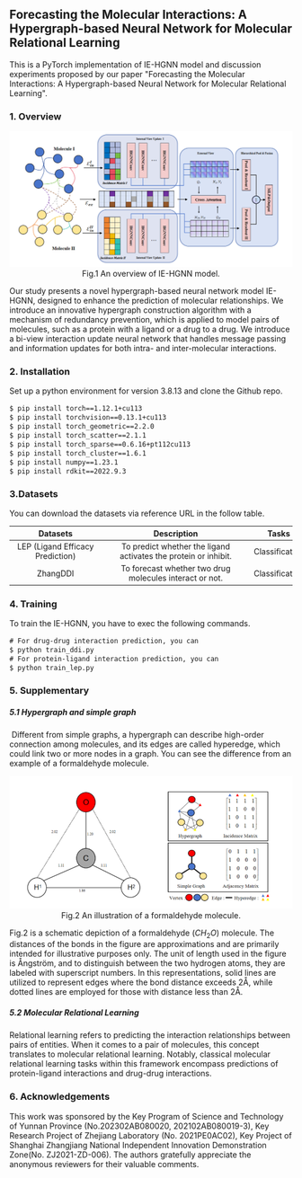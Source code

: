 ## Forecasting the Molecular Interactions: A Hypergraph-based Neural Network for Molecular Relational Learning

This is a PyTorch implementation of IE-HGNN model and discussion experiments proposed by our paper "Forecasting the Molecular Interactions: A Hypergraph-based Neural Network for Molecular Relational Learning".

### 1. Overview

<div>			<!--块级封装-->
    <center>	<!--将图片和文字居中-->
    <img src="./imgs/model.png"
         alt="无法显示图片时显示的文字"
         style="zoom:70%">
    <br>		<!--换行-->
    Fig.1 An overview of IE-HGNN model.	<!--标题-->
    </center>
</div>

Our study presents a novel hypergraph-based neural network model IE-HGNN, designed to enhance the prediction of molecular relationships. We introduce an innovative hypergraph construction algorithm with a mechanism of redundancy prevention, which is applied to model pairs of molecules, such as a protein with a ligand or a drug to a drug.  We introduce a bi-view interaction update neural network that handles message passing and information updates for both intra- and inter-molecular interactions.

### 2. Installation

Set up a python environment for version 3.8.13 and clone the Github repo.

```
$ pip install torch==1.12.1+cu113
$ pip install torchvision==0.13.1+cu113
$ pip install torch_geometric==2.2.0
$ pip install torch_scatter==2.1.1
$ pip install torch_sparse==0.6.16+pt112cu113
$ pip install torch_cluster==1.6.1
$ pip install numpy==1.23.1
$ pip install rdkit==2022.9.3
```

### 3.Datasets

You can download the datasets via reference URL in the follow table.

|  <span style="display:inline-block;width:150px">Datasets</span>                         |                         <span style="display:inline-block;width:250px">Description</span>                          |     Tasks      |                          Reference                           |
| :-----------------------------: | :------------------------------------------: | :------------: | :-----------------------------------: |
| LEP (Ligand Efficacy Prediction) | To predict whether the ligand activates the protein or inhibit. | Classification |              https://zenodo.org/record/4914734               |
|            ZhangDDI             |   To forecast whether two drug molecules interact or not.    | Classification | https://github.com/isjakewong/MIRACLE/tree/main/MIRACLE/datachem |

### 4. Training

To train the IE-HGNN, you have to exec the following commands.

```
# For drug-drug interaction prediction, you can
$ python train_ddi.py
# For protein-ligand interaction prediction, you can
$ python train_lep.py
```

### 5. Supplementary 

##### 5.1 Hypergraph and simple graph

​	Different from simple graphs, a hypergraph can describe high-order connection among molecules, and its edges are called hyperedge, which could link two or more nodes in a graph. You can see the difference from an example of a formaldehyde molecule.

<div>			<!--块级封装-->
    <center>	<!--将图片和文字居中-->
    <img src="./imgs/hypergraph&graph.png"
         alt="无法显示图片时显示的文字"
         style="zoom:70%">
    <br>		<!--换行-->
    Fig.2 An illustration of a formaldehyde molecule.	<!--标题-->
    </center>
</div>

Fig.2 is a schematic depiction of a formaldehyde ($CH_2O$) molecule. The distances of the bonds in the figure are approximations and are primarily intended for illustrative purposes only. The unit of length used in the figure is Ångström, and to distinguish between the two hydrogen atoms, they are labeled with superscript numbers. In this representations, solid lines are utilized to represent edges where the bond distance exceeds 2Å, while dotted lines are employed for those with distance less than 2Å.

##### 5.2 Molecular Relational Learning

Relational learning refers to predicting the interaction relationships between pairs of entities. When it comes to a pair of molecules, this concept translates to molecular relational learning. Notably, classical molecular relational learning tasks within this framework encompass predictions of protein-ligand interactions and drug-drug interactions.

### 6. Acknowledgements

This work was sponsored by the Key Program of Science and Technology of Yunnan Province (No.202302AB080020, 202102AB080019-3), Key Research Project of Zhejiang Laboratory (No. 2021PE0AC02), Key Project of Shanghai Zhangjiang National Independent Innovation Demonstration Zone(No. ZJ2021-ZD-006). The authors gratefully appreciate the anonymous reviewers for their valuable comments.

